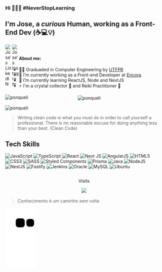 ### Hi 👋👨‍💻 #NeverStopLearning
## I'm **Jose**, a _curious_ Human, working as a Front-End Dev (☕💻💡)

<div> 
  <a href="https://www.linkedin.com/in/jose-conto/" rel="nofollow" target="_blank">
  <img align="left" alt="Jose's LinkedIN" width="22px"  src="https://camo.githubusercontent.com/8c244a7a7b8a6e767d241c9a6c5e1b5e13ea693770c52bbc3fe564ba4044a4c9/68747470733a2f2f63646e2d69636f6e732d706e672e666c617469636f6e2e636f6d2f3531322f3137342f3137343835372e706e67" data-canonical-src="https://cdn-icons-png.flaticon.com/512/174/174857.png" style="max-width: 100%;">
  </a>
  <a href="https://www.instagram.com/jose.conto/" rel="nofollow" target="_blank">
    <img align="left" alt="Jose's Instagram" width="22px" src="https://camo.githubusercontent.com/c675a744c9ed164d23975996597f0b75e65cf5094fddde41c24f6854c39a05a0/68747470733a2f2f75706c6f61642e77696b696d656469612e6f72672f77696b6970656469612f636f6d6d6f6e732f7468756d622f612f61352f496e7374616772616d5f69636f6e2e706e672f3130323470782d496e7374616772616d5f69636f6e2e706e67" data-canonical-src="https://upload.wikimedia.org/wikipedia/commons/thumb/a/a5/Instagram_icon.png/1024px-Instagram_icon.png" style="max-width: 100%">
  </a>
</div>

<br/>

#### About me:

- 👨‍💻 Graduaded in Computer Engineering by [UTFPR](https://www.utfpr.edu.br)
- 🔭 I’m currently working as a Front-end Developer at [Encora](https://www.encora.com/)
- 🌱 I’m currently learning ReactJS, Node and NextJS
- ⚡ I'm a crystal collector 💎 and Reiki Practitioner 🙏

<p><img align="left" width="46%" src="https://github-readme-stats-git-masterrstaa-rickstaa.vercel.app/api?username=ponqueli&show_icons=true&locale=en&theme=react" alt="ponqueli" /></p>

<p><img align="center" width="46%" src="https://github-readme-streak-stats.herokuapp.com/?user=ponqueli&theme=react" alt="ponqueli" /></p>

<p><img align="center" src="https://github-readme-stats-git-masterrstaa-rickstaa.vercel.app/api/top-langs?username=ponqueli&show_icons=true&locale=en&layout=compact&theme=react" alt="ponqueli" /></p>


 
>Writing clean code is what you must do in order to call yourself a professional.
>There is no reasonable excuse for doing anything less than your best. (Clean Code)


## Tech Skills

![JavaScript](https://img.shields.io/badge/JavaScript-%23323330.svg?style=flat&logo=javascript&logoColor=%23F7DF1E)
![TypeScript](https://img.shields.io/badge/TypeScript-%23007ACC.svg?style=flat&logo=typescript&logoColor=white)
![React](https://img.shields.io/badge/React-%2320232a.svg?style=flat&logo=react&logoColor=%2361DAFB)
![Next JS](https://img.shields.io/badge/NextJS-black?style=flat&logo=next.js&logoColor=white)
![AngularJS](https://img.shields.io/badge/AngularJS-E23237?style=flat&logo=angularjs&logoColor=white)
![HTML5](https://img.shields.io/badge/HTML5-%23E34F26.svg?style=flat&logo=html5&logoColor=white)
![CSS3](https://img.shields.io/badge/CSS3-%231572B6.svg?style=flat&logo=css3&logoColor=white)
![SASS](https://img.shields.io/badge/SASS-hotpink.svg?style=flat&logo=SASS&logoColor=white)
![Styled Components](https://img.shields.io/badge/Styled--Components-DB7093?style=flat&logo=styled-components&logoColor=white)
![Prisma](https://img.shields.io/badge/Prisma-3982CE?style=flat&logo=Prisma&logoColor=white)
![Java](https://img.shields.io/badge/Java-%23ED8B00.svg?style=flat&logo=java&logoColor=white)
![NodeJS](https://img.shields.io/badge/NodeJS-6DA55F?style=flat&logo=node.js&logoColor=white)
![NestJS](https://img.shields.io/badge/NestJS-%23E0234E.svg?style=flat&logo=nestjs&logoColor=white)
![Fastify](https://img.shields.io/badge/Fastify-%23000000.svg?style=flat&logo=fastify&logoColor=white)
![Jenkins](https://img.shields.io/badge/Jenkins-%232C5263.svg?style=flat&logo=jenkins&logoColor=white)
![Oracle](https://img.shields.io/badge/Oracle-F80000?style=flat&logo=oracle&logoColor=white)
![MySQL](https://img.shields.io/badge/MySQL-%2300f.svg?style=flat&logo=mysql&logoColor=white)
![Ubuntu](https://img.shields.io/badge/Ubuntu-E95420?style=flat&logo=ubuntu&logoColor=white)


 ##
<p align="center"> Visits </p>
<p align="center"><img alingn="center" src="https://profile-counter.glitch.me/ponqueli/count.svg" /></p>


>Conhecimento é um caminho sem volta

![snake gif](https://github.com/ponqueli/ponqueli/blob/output/github-contribution-grid-snake.svg)

